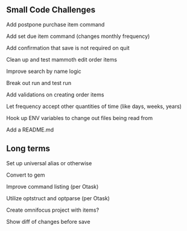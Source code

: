 Small Code Challenges
----------

Add postpone purchase item command

Add set due item command (changes monthly frequency)

Add confirmation that save is not required on quit

Clean up and test mammoth edit order items

Improve search by name logic

Break out run and test run

Add validations on creating order items

Let frequency accept other quantities of time (like days, weeks, years)

Hook up ENV variables to change out files being read from

Add a README.md

Long terms
----------
Set up universal alias or otherwise

Convert to gem

Improve command listing (per Otask)

Utilize optstruct and optparse (per Otask)

Create omnifocus project with items?

Show diff of changes before save
